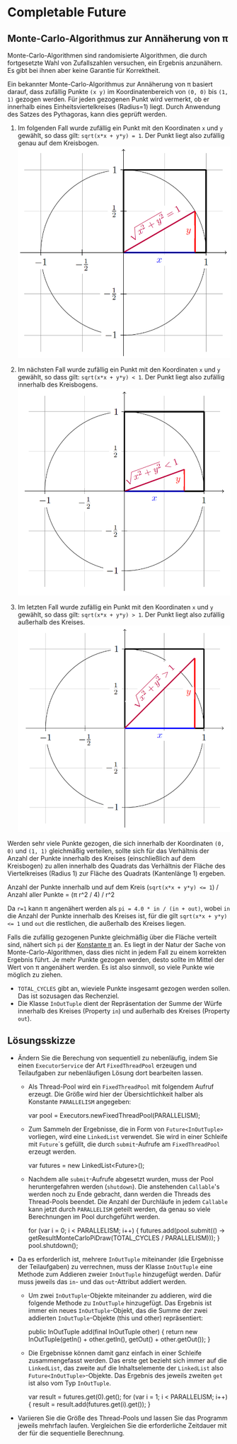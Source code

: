 # Completable Future

## Monte-Carlo-Algorithmus zur Annäherung von π

Monte-Carlo-Algorithmen sind randomisierte Algorithmen, die durch fortgesetzte Wahl von Zufallszahlen versuchen, ein Ergebnis anzunähern. Es gibt bei ihnen aber keine Garantie für Korrektheit.

Ein bekannter Monte-Carlo-Algorithmus zur Annäherung von π basiert darauf, dass zufällig Punkte `(x y)` im Koordinatenbereich von `(0, 0)` bis `(1, 1)` gezogen werden. Für jeden gezogenen Punkt wird vermerkt, ob er innerhalb eines Einheitsviertelkreises (Radius=1) liegt. Durch Anwendung des Satzes des Pythagoras, kann dies geprüft werden.

1. Im folgenden Fall wurde zufällig ein Punkt mit den Koordinaten `x` und `y` gewählt, so dass gilt: `sqrt(x*x + y*y) = 1`. Der Punkt liegt also zufällig genau auf dem Kreisbogen.<br/>
![sqrt(x*x + y*y) = 1](doc/on.png "sqrt(x*x + y*y) = 1") 

2. Im nächsten Fall wurde zufällig ein Punkt mit den Koordinaten `x` und `y` gewählt, so dass gilt: `sqrt(x*x + y*y) < 1`. Der Punkt liegt also zufällig innerhalb des Kreisbogens.<br/>
![sqrt(x*x + y*y) < 1](doc/in.png "sqrt(x*x + y*y) < 1") 

3. Im letzten Fall wurde zufällig ein Punkt mit den Koordinaten `x` und `y` gewählt, so dass gilt: `sqrt(x*x + y*y) > 1`. Der Punkt liegt also zufällig außerhalb des Kreises.<br/>
![sqrt(x*x + y*y) > 1](doc/out.png "sqrt(x*x + y*y) > 1") 

Werden sehr viele Punkte gezogen, die sich innerhalb der Koordinaten `(0, 0)` und `(1, 1)` gleichmäßig verteilen, sollte sich für das Verhältnis der Anzahl der Punkte innerhalb des Kreises (einschließlich auf dem Kreisbogen) zu allen innerhalb des Quadrats das Verhältnis der Fläche des Viertelkreises (Radius 1) zur Fläche des Quadrats (Kantenlänge 1) ergeben.


Anzahl der Punkte innerhalb und auf dem Kreis (`sqrt(x*x + y*y) <= 1`) / Anzahl aller Punkte = (π r^2 / 4) / r^2

Da `r=1` kann π angenähert werden als `pi = 4.0 * in / (in + out)`, wobei `in` die Anzahl der Punkte innerhalb des Kreises ist, für die gilt `sqrt(x*x + y*y) <= 1` und `out` die restlichen, die außerhalb des Kreises liegen. 

Falls die zufällig gezogenen Punkte gleichmäßig über die Fläche verteilt sind, nähert sich `pi` der [Konstante π](https://3.141592653589793238462643383279502884197169399375105820974944592.eu/)
 an. Es liegt in der Natur der Sache von Monte-Carlo-Algorithmen, dass dies nicht in jedem Fall zu einem korrekten Ergebnis führt. Je mehr Punkte gezogen werden, desto sollte im Mittel der Wert von π angenähert werden. Es ist also sinnvoll, so viele Punkte wie möglich zu ziehen. 
 
* `TOTAL_CYCLES` gibt an, wieviele Punkte insgesamt gezogen werden sollen. Das ist sozusagen das Rechenziel. 
* Die Klasse ``InOutTuple`` dient der Repräsentation der Summe der Würfe innerhalb des Kreises (Property ``in``) und außerhalb des Kreises (Property ``out``). 

## Lösungsskizze
* Ändern Sie die Berechung von sequentiell zu nebenläufig, indem Sie einen ``ExecutorService`` der Art ``FixedThreadPool`` erzeugen und Teilaufgaben zur nebenläufigen Lösung dort bearbeiten lassen.

  * Als Thread-Pool wird ein ``FixedThreadPool`` mit folgendem Aufruf erzeugt. Die Größe wird hier der Übersichtlichkeit halber als Konstante ``PARALLELISM`` angegeben:
  
	var pool = Executors.newFixedThreadPool(PARALLELISM);
  	  
  * Zum Sammeln der Ergebnisse, die in Form von ``Future<InOutTuple>`` vorliegen, wird eine ``LinkedList`` verwendet. Sie wird in einer Schleife mit ``Future``´s gefüllt, die durch ``submit``-Aufrufe am ``FixedThreadPool`` erzeugt werden.
  
	var futures = new LinkedList<Future<InOutTuple>>();
  
  * Nachdem alle ``submit``-Aufrufe abgesetzt wurden, muss der Pool heruntergefahren werden (``shutdown``). Die anstehenden ``Callable``'s werden noch zu Ende gebracht, dann werden die Threads des Thread-Pools beendet. Die Anzahl der Durchläufe in jedem ``Callable`` kann jetzt durch ``PARALLELISM`` geteilt werden, da genau so viele Berechnungen im Pool durchgeführt werden.
  
	for (var i = 0; i < PARALLELISM; i++) {
		futures.add(pool.submit(() -> getResultMonteCarloPiDraw(TOTAL_CYCLES / PARALLELISM)));
	}
	pool.shutdown();
  
* Da es erforderlich ist, mehrere ``InOutTuple`` miteinander (die Ergebnisse der Teilaufgaben) zu verrechnen, muss der Klasse ``InOutTuple`` eine Methode zum Addieren zweier ``InOutTuple``  hinzugefügt werden. Dafür muss jeweils das ``in``- und das ``out``-Attribut addiert werden.  

  * Um zwei ``InOutTuple``-Objekte miteinander zu addieren, wird die folgende Methode zu ``InOutTuple`` hinzugefügt. Das Ergebnis ist immer ein neues ``InOutTuple``-Objekt, das die Summe der zwei addierten ``InOutTuple``-Objekte (this und other) repräsentiert:
  
	public InOutTuple add(final InOutTuple other) {
		return new InOutTuple(getIn() + other.getIn(), getOut() + other.getOut());
	}
  
  * Die Ergebnisse können damit ganz einfach in einer Schleife zusammengefasst werden. Das erste get bezieht sich immer auf die ``LinkedList``, das zweite auf die Inhaltselemente der ``LinkedList`` also ``Future<InOutTuple>``-Objekte. Das Ergebnis des jeweils zweiten ``get`` ist also vom Typ ``InOutTuple``.  
  
	var result = futures.get(0).get();
	for (var i = 1; i < PARALLELISM; i++) {
		result = result.add(futures.get(i).get());
	}

* Variieren Sie die Größe des Thread-Pools und lassen Sie das Programm jeweils mehrfach laufen. Vergleichen Sie die erforderliche Zeitdauer mit der für die sequentielle Berechnung.
 
